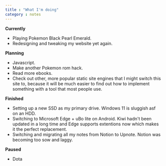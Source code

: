 ```yaml
---
title : "What I'm doing"
category : notes
---
```


**Currently**

- Playing Pokemon Black Pearl Emerald.
- Redesigning and tweaking my website yet again.

**Planning**

- Javascript.
- Make another Pokemon rom hack.
- Read more ebooks.
- Check out other, more popular static site engines that I might switch this site to, because it will be much easier to find out how to implement something with a tool that most people use.

**Finished**

- Setting up a new SSD as my primary drive. Windows 11 is sluggish asf on an HDD.
- Switching to Microsoft Edge + uBo lite on Android. Kiwi hadn't been updated in a long time and Edge supports extentions now which makes it the perfect replacement.
- Switching and migrating all my notes from Notion to Upnote. Notion was becoming too sow and laggy.

**Paused**

- Dota